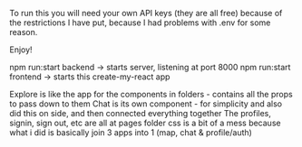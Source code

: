 To run this you will need your own API keys (they are all free) because of the restrictions I have put,
because I had problems with .env for some reason.

Enjoy!

npm run:start backend -> starts server, listening at port 8000
npm run:start frontend -> starts this create-my-react app


Explore is like the app for the components in folders - contains all the props to pass down to them
Chat is its own component - for simplicity and also did this on side, and then connected everything together
The profiles, signin, sign out, etc are all at pages folder
css is a bit of a mess because what i did is basically join 3 apps into 1 (map, chat & profile/auth) 